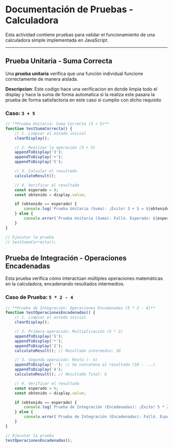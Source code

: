 # Documentación de Pruebas - Calculadora

Esta actividad contiene pruebas para validar el funcionamiento de una calculadora simple implementada en JavaScript.

---

## Prueba Unitaria - Suma Correcta

Una **prueba unitaria** verifica que una función individual funcione correctamente de manera aislada.

**Descripcion**: Este codigo hace una verificacion en donde limpia todo el display y hace la suma de forma automatica
si la realiza este pasara la prueba de forma satisfactoria en este caso si cumplio con dicho requisito

### Caso: `3 + 5`

```javascript
// **Prueba Unitaria: Suma Correcta (3 + 5)**
function testSumaCorrecta() {
    // 1. Limpiar el estado inicial
    clearDisplay();

    // 2. Realizar la operación (3 + 5)
    appendToDisplay('3');
    appendToDisplay('+');
    appendToDisplay('5');

    // 3. Calcular el resultado
    calculateResult();

    // 4. Verificar el resultado
    const esperado = 8;
    const obtenido = display.value;

    if (obtenido == esperado) {
        console.log(`Prueba Unitaria (Suma): ¡Éxito! 3 + 5 = ${obtenido}`);
    } else {
        console.error(`Prueba Unitaria (Suma): Falló. Esperado: ${esperado}, Obtenido: ${obtenido}`);
    }
}

// Ejecutar la prueba
// testSumaCorrecta();
```

## Prueba de Integración - Operaciones Encadenadas

Esta prueba verifica cómo interactúan múltiples operaciones matemáticas en la calculadora, encadenando resultados intermedios.

### Caso de Prueba: `5 * 2 - 4`



```javascript
// **Prueba de Integración: Operaciones Encadenadas (5 * 2 - 4)**
function testOperacionesEncadenadas() {
    // 1. Limpiar el estado inicial
    clearDisplay();

    // 2. Primera operación: Multiplicación (5 * 2)
    appendToDisplay('5');
    appendToDisplay('*');
    appendToDisplay('2');
    calculateResult(); // Resultado intermedio: 10

    // 3. Segunda operación: Resta (- 4)
    appendToDisplay('-'); // Se concatena al resultado (10 - ...)
    appendToDisplay('4');
    calculateResult(); // Resultado final: 6

    // 4. Verificar el resultado
    const esperado = 6;
    const obtenido = display.value;

    if (obtenido == esperado) {
        console.log(`Prueba de Integración (Encadenadas): ¡Éxito! 5 * 2 - 4 = ${obtenido}`);
    } else {
        console.error(`Prueba de Integración (Encadenadas): Falló. Esperado: ${esperado}, Obtenido: ${obtenido}`);
    }
}

// Ejecutar la prueba
testOperacionesEncadenadas();
